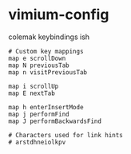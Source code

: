 # vimium-config
colemak keybindings ish
```
# Custom key mappings
map e scrollDown
map N previousTab
map n visitPreviousTab

map i scrollUp
map E nextTab

map h enterInsertMode
map j performFind
map J performBackwardsFind

# Characters used for link hints
# arstdhneiolkpv
```
